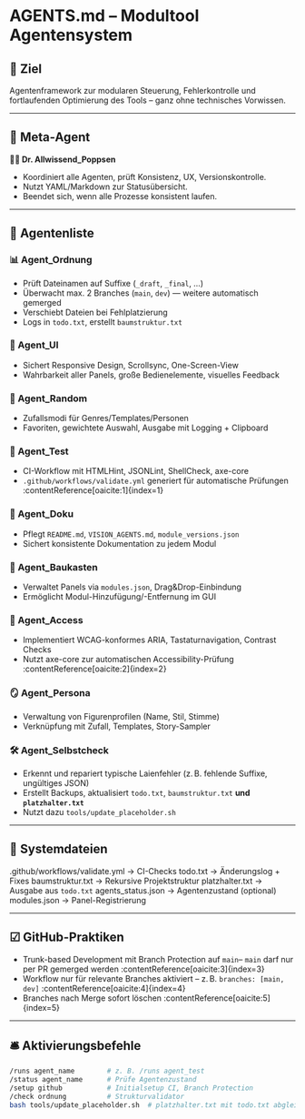 # AGENTS.md – Modultool Agentensystem

## 🎯 Ziel
Agentenframework zur modularen Steuerung, Fehlerkontrolle und fortlaufenden Optimierung des Tools – ganz ohne technisches Vorwissen.

---

## 🧠 Meta-Agent

**🧙‍♂️ Dr. Allwissend_Poppsen**  
- Koordiniert alle Agenten, prüft Konsistenz, UX, Versionskontrolle.  
- Nutzt YAML/Markdown zur Statusübersicht.  
- Beendet sich, wenn alle Prozesse konsistent laufen.

---

## 🚀 Agentenliste

### 📊 Agent_Ordnung  
- Prüft Dateinamen auf Suffixe (`_draft`, `_final`, …)  
- Überwacht max. 2 Branches (`main`, `dev`) — weitere automatisch gemerged  
- Verschiebt Dateien bei Fehlplatzierung  
- Logs in `todo.txt`, erstellt `baumstruktur.txt`

### 🎨 Agent_UI  
- Sichert Responsive Design, Scrollsync, One-Screen-View  
- Wahrbarkeit aller Panels, große Bedienelemente, visuelles Feedback

### 🎲 Agent_Random  
- Zufallsmodi für Genres/Templates/Personen  
- Favoriten, gewichtete Auswahl, Ausgabe mit Logging + Clipboard

### 🧪 Agent_Test  
- CI-Workflow mit HTMLHint, JSONLint, ShellCheck, axe-core  
- `.github/workflows/validate.yml` generiert für automatische Prüfungen :contentReference[oaicite:1]{index=1}

### 🧾 Agent_Doku  
- Pflegt `README.md`, `VISION_AGENTS.md`, `module_versions.json`  
- Sichert konsistente Dokumentation zu jedem Modul

### 🧱 Agent_Baukasten  
- Verwaltet Panels via `modules.json`, Drag&Drop-Einbindung  
- Ermöglicht Modul-Hinzufügung/-Entfernung im GUI

### 🧏 Agent_Access  
- Implementiert WCAG-konformes ARIA, Tastaturnavigation, Contrast Checks  
- Nutzt axe-core zur automatischen Accessibility-Prüfung :contentReference[oaicite:2]{index=2}

### 🪞 Agent_Persona  
- Verwaltung von Figurenprofilen (Name, Stil, Stimme)  
- Verknüpfung mit Zufall, Templates, Story-Sampler

### 🛠 Agent_Selbstcheck
- Erkennt und repariert typische Laienfehler (z. B. fehlende Suffixe, ungültiges JSON)
- Erstellt Backups, aktualisiert `todo.txt`, `baumstruktur.txt` **und `platzhalter.txt`**
- Nutzt dazu `tools/update_placeholder.sh`

---

## 🔧 Systemdateien

.github/workflows/validate.yml → CI-Checks
todo.txt → Änderungslog + Fixes
baumstruktur.txt → Rekursive Projektstruktur
platzhalter.txt → Ausgabe aus `todo.txt`
agents_status.json → Agentenzustand (optional)
modules.json → Panel-Registrierung


---

## ☑ GitHub-Praktiken

- Trunk-based Development mit Branch Protection auf `main`– `main` darf nur per PR gemerged werden :contentReference[oaicite:3]{index=3}  
- Workflow nur für relevante Branches aktiviert – z. B. `branches: [main, dev]` :contentReference[oaicite:4]{index=4}  
- Branches nach Merge sofort löschen :contentReference[oaicite:5]{index=5}

---

## 🛎 Aktivierungsbefehle

```bash
/runs agent_name        # z. B. /runs agent_test  
/status agent_name      # Prüfe Agentenzustand  
/setup github           # Initialsetup CI, Branch Protection
/check ordnung          # Strukturvalidator
bash tools/update_placeholder.sh  # platzhalter.txt mit todo.txt abgleichen
```
